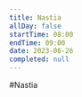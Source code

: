```yaml
---
title: Nastia
allDay: false
startTime: 08:00
endTime: 09:00
date: 2023-06-26
completed: null
---
```

#Nastia